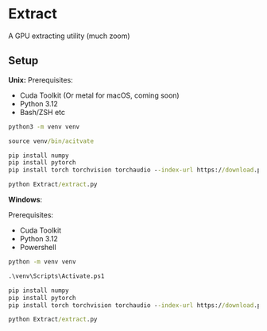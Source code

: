 # Extract

A GPU extracting utility (much zoom)

## Setup
**Unix:**
Prerequisites:
- Cuda Toolkit (Or metal for macOS, coming soon)
- Python 3.12
- Bash/ZSH etc

```cmd
python3 -m venv venv
```
```cmd
source venv/bin/acitvate
```
```cmd
pip install numpy
pip install pytorch
pip install torch torchvision torchaudio --index-url https://download.pytorch.org/whl/cu118
```
```cmd
python Extract/extract.py
```

**Windows**:

Prerequisites:
- Cuda Toolkit
- Python 3.12
- Powershell

```cmd
python -m venv venv
```
```cmd
.\venv\Scripts\Activate.ps1
```
```cmd
pip install numpy
pip install pytorch
pip install torch torchvision torchaudio --index-url https://download.pytorch.org/whl/cu118
```
```cmd
python Extract/extract.py
```
